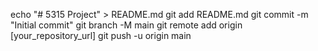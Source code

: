 echo "# 5315 Project" > README.md
git add README.md
git commit -m "Initial commit"
git branch -M main
git remote add origin [your_repository_url]
git push -u origin main

